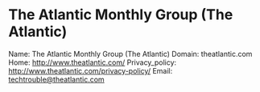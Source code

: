 
# The Atlantic Monthly Group (The Atlantic)

Name: The Atlantic Monthly Group (The Atlantic)
Domain: theatlantic.com
Home: http://www.theatlantic.com/
Privacy_policy: http://www.theatlantic.com/privacy-policy/
Email: techtrouble@theatlantic.com
